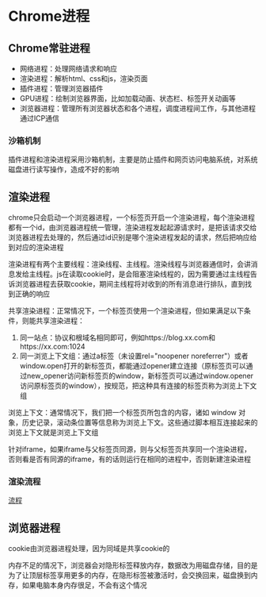 # Chrome进程

## Chrome常驻进程

- 网络进程：处理网络请求和响应
- 渲染进程：解析html、css和js，渲染页面
- 插件进程：管理浏览器插件
- GPU进程：绘制浏览器界面，比如加载动画、状态栏、标签开关动画等
- 浏览器进程：管理所有浏览器状态和各个进程，调度进程间工作，与其他进程通过ICP通信

### 沙箱机制

插件进程和渲染进程采用沙箱机制，主要是防止插件和网页访问电脑系统，对系统磁盘进行读写操作，造成不好的影响

## 渲染进程

chrome只会启动一个浏览器进程，一个标签页开启一个渲染进程，每个渲染进程都有一个id，由浏览器进程统一管理，渲染进程发起起源请求时，是把该请求交给浏览器进程去处理的，然后通过id识别是哪个渲染进程发起的请求，然后把响应给到对应的渲染进程

渲染进程有两个主要线程：渲染线程、主线程。渲染线程与浏览器通信时，会讲消息发给主线程。js在读取cookie时，是会阻塞渲染线程的，因为需要通过主线程告诉浏览器进程去获取cookie，期间主线程将对收到的所有消息进行排队，直到找到正确的响应

共享渲染进程：正常情况下，一个标签页使用一个渲染进程，但如果满足以下条件，则能共享渲染进程：
1. 同一站点：协议和根域名相同即可，例如https://blog.xx.com和https://xx.com:1024
2. 同一浏览上下文组：通过a标签（未设置rel="noopener noreferrer"）或者window.open打开的新标签页，都能通过opener建立连接（原标签页可以通过new_opener访问新标签页的window，新标签页可以通过window.opener访问原标签页的window），按规范，把这种具有连接的标签页称为浏览上下文组

浏览上下文：通常情况下，我们把一个标签页所包含的内容，诸如 window 对象，历史记录，滚动条位置等信息称为浏览上下文。这些通过脚本相互连接起来的浏览上下文就是浏览上下文组

针对iframe，如果iframe与父标签页同源，则与父标签页共享同一个渲染进程，否则看是否有同源的iframe，有的话则运行在相同的进程中，否则新建渲染进程

### 渲染流程

[流程](obsidian://open?vault=Notes&file=web%2F%E6%B8%B2%E6%9F%93%E6%B5%81%E7%A8%8B)

## 浏览器进程

cookie由浏览器进程处理，因为同域是共享cookie的

内存不足的情况下，浏览器会对隐形标签释放内存，数据改为用磁盘存储，目的是为了让顶层标签享用更多的内存，在隐形标签被激活时，会交换回来，磁盘换到内存，如果电脑本身内存很足，不会有这个情况


